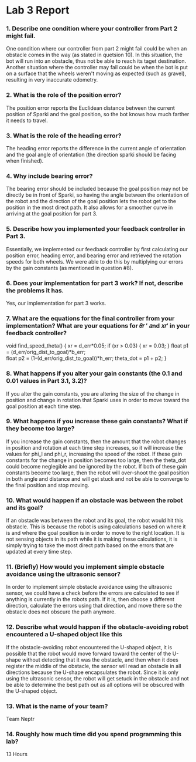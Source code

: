 # Lab 3 Report #

### 1. Describe one condition where your controller from Part 2 might fail. ###
One condition where our controller from part 2 might fail could be when an obstacle comes in the way (as stated in quetsion 10). In this situation, the bot will run into an obstacle, thus not be able to reach its taget destination. Another situation where the controller may fail could be when the bot is put on a surface that the wheels weren't moving as expected (such as gravel), resulting in very inaccurate odometry.

### 2. What is the role of the position error? ###
The position error reports the Euclidean distance between the current position of Sparki and the goal position, so the bot knows how much farther it needs to travel.

### 3. What is the role of the heading error? ###
The heading error reports the difference in the current angle of orientation and the goal angle of orientation (the direction sparki should be facing when finished). 

### 4. Why include bearing error? ###
The bearing error should be included because the goal position may not be directly be in front of Sparki, so having the angle between the orientation of the robot and the direction of the goal position lets the robot get to the position in the most direct path. It also allows for a smoother curve in arriving at the goal position for part 3.

### 5. Describe how you implemented your feedback controller in Part 3. ### 
Essentially, we implemented our feedback controller by first calculating our position error, heading error, and bearing error and retrieved the rotation speeds for both wheels. We were able to do this by multiplying our errors by the gain constants (as mentioned in question #8).

### 6. Does your implementation for part 3 work? If not, describe the problems it has. ###  
Yes, our implementation for part 3 works. 

### 7. What are the equations for the final controller from your implementation? What are your equations for 𝜃𝑟 ′ 𝑎nd 𝑥𝑟′ in your feedback controller? ###
void find_speed_theta() {
  xr = d_err*0.05;
  if (xr > 0.03) {
    xr = 0.03;
  }
  float p1 = (d_err/orig_dist_to_goal)*b_err;  
  float p2 = (1-(d_err/orig_dist_to_goal))*h_err;
  theta_dot = p1 + p2;
}

### 8. What happens if you alter your gain constants (the 0.1 and 0.01 values in Part 3.1, 3.2)? ###
If you alter the gain constants, you are altering the size of the change in position and change in rotation that Sparki uses in order to move toward the goal position at each time step.

### 9. What happens if you increase these gain constants? What if they become too large? ###
If you increase the gain constants, then the amount that the robot changes in position and rotation at each time step increases, so it will increase the values for phi_l and phi_r, increasing the speed of the robot. If these gain constants for the change in position becomes too large, then the theta_dot could become neglegible and be ignored by the robot. If both of these gain constants become too large, then the robot will over-shoot the goal position in both angle and distance and will get stuck and not be able to converge to the final position and stop moving. 

### 10. What would happen if an obstacle was between the robot and its goal? ###
If an obstacle was between the robot and its goal, the robot would hit this obstacle. This is because the robot is using calculations based on where it is and where the goal position is in order to move to the right location. It is not sensing objects in its path while it is making these calculations, it is simply trying to take the most direct path based on the errors that are updated at every time step. 

### 11. (Briefly) How would you implement simple obstacle avoidance using the ultrasonic sensor? ###
In order to implement simple obstacle avoidance using the ultrasonic sensor, we could have a check before the errors are calculated to see if anything is currently in the robots path. If it is, then choose a different direction, calculate the errors using that direction, and move there so the obstacle does not obscure the path anymore.

### 12. Describe what would happen if the obstacle-avoiding robot encountered a U-shaped object like this ### 
If the obstacle-avoiding robot encountered the U-shaped object, it is possible that the robot would move forward toward the center of the U-shape without detecting that it was the obstacle, and then when it does register the middle of the obstacle, the sensor will read an obstacle in all directions because the U-shape encapsulates the robot. Since it is only using the ultrasonic sensor, the robot will get setuck in the obstacle and not be able to determine the best path out as all options will be obscured with the U-shaped object. 

### 13. What is the name of your team? ###
Team Neptr

### 14. Roughly how much time did you spend programming this lab? ###
13 Hours 
